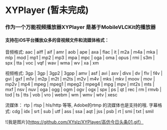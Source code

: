 # XYPlayer (暂未完成)

### 作为一个万能视频播放器XYPlayer 是基于MobileVLCKit的播放器
#### 支持在iOS平台播放众多的音视频文件和流媒体格式：
音频格式:
aac | aiff | aif | amr | aob | ape | axa | flac | it |
m2a | m4a | mka | mlp | mod | mp1 | mp2 | mp3 | mpa |
mpc | oga | oma | opus | rmi | s3m | spx | tta |
voc | vqf | wav | wma | wv | xa | xm

视频格式:
3gp | 3gp | 3gp2 | 3gpp | amv | asf | avi | axv | divx |
dv | flv | f4v | gvi | gxf | m1v | m2p | m2t | m2ts |
m2v | m4v | mks | mkv | moov | mov | mp2v | mp4 | mpeg |
mpeg1 | mpeg2 | mpeg4 | mpg | mpv | mt2s | mts | mxf |
nsv | nuv | oga | ogg | ogm | ogv | ogx | spx | ps | qt |
rec | rm | rmvb | tod | ts | tts | vob | vro | webm |
wm | wmv | wtv | xesc

流媒体： rtp | rtsp | hls/http 等等, Adobe的rtmp 的流媒体也是支持的哦.
字幕格式:
cdg | idx | srt | sub | utf | ass | ssa | aqt | jss
| psb | rt | smi | txt | smil

![我是图片](https://github.com/XYslz/XYPlayer/高仿今日头条01.gif）
